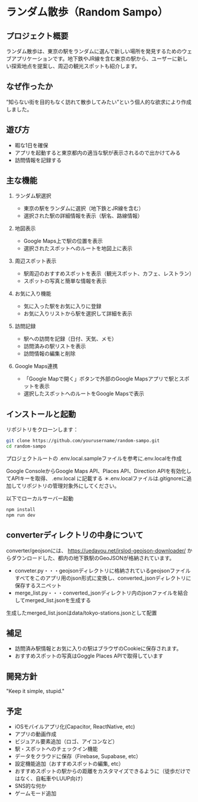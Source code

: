 # ランダム散歩（Random Sampo）

## プロジェクト概要

ランダム散歩は、東京の駅をランダムに選んで新しい場所を発見するためのウェブアプリケーションです。地下鉄やJR線を含む東京の駅から、ユーザーに新しい探索地点を提案し、周辺の観光スポットも紹介します。

## なぜ作ったか

”知らない街を目的もなく訪れて散歩してみたい”という個人的な欲求により作成しました。

## 遊び方

- 暇な1日を確保
- アプリを起動すると東京都内の適当な駅が表示されるので出かけてみる
- 訪問情報を記録する

## 主な機能

1. ランダム駅選択
   - 東京の駅をランダムに選択（地下鉄とJR線を含む）
   - 選択された駅の詳細情報を表示（駅名、路線情報）

2. 地図表示
   - Google Maps上で駅の位置を表示
   - 選択されたスポットへのルートを地図上に表示

3. 周辺スポット表示
   - 駅周辺のおすすめスポットを表示（観光スポット、カフェ、レストラン）
   - スポットの写真と簡単な情報を表示

4. お気に入り機能
   - 気に入った駅をお気に入りに登録
   - お気に入りリストから駅を選択して詳細を表示

5. 訪問記録
   - 駅への訪問を記録（日付、天気、メモ）
   - 訪問済みの駅リストを表示
   - 訪問情報の編集と削除

6. Google Maps連携
   - 「Google Mapで開く」ボタンで外部のGoogle Mapsアプリで駅とスポットを表示
   - 選択したスポットへのルートをGoogle Mapsで表示
  
## インストールと起動

リポジトリをクローンします：

```bash
git clone https://github.com/yourusername/random-sampo.git
cd random-sampo
```

プロジェクトルートの
.env.local.sampleファイルを参考に.env.localを作成

Google ConsoleからGoogle Maps API、Places API、Direction APIを有効化してAPIキーを取得、
.env.local
に記載する
＊.env.localファイルは.gitignoreに追加してリポジトリの管理対象外にしてください。

以下でローカルサーバー起動
```bash
npm install
npm run dev
```

## converterディレクトリの中身について

converter/geojsonには、
https://uedayou.net/jrslod-geojson-downloader/
からダウンロードした、都内の地下鉄駅のGeoJSONが格納されています。

- conveter.py・・・geojsonディレクトリに格納されているgeojsonファイルすべてをこのアプリ用のjson形式に変換し、converted_jsonディレクトリに保存するスニペット
- merge_list.py・・・converted_jsonディレクトリ内のjsonファイルを結合してmerged_list.jsonを生成する

生成したmerged_list.jsonはdata/tokyo-stations.jsonとして配置

## 補足

- 訪問済み駅情報とお気に入りの駅はブラウザのCookieに保存されます。
- おすすめスポットの写真はGoggle Places APIで取得しています

## 開発方針

"Keep it simple, stupid."

## 予定
- iOSモバイルアプリ化(Capacitor, ReactNative, etc)
- アプリの動画作成
- ビジュアル要素追加（ロゴ、アイコンなど）
- 駅・スポットへのチェックイン機能
- データをクラウドに保存（Firebase, Supabase, etc）
- 設定機能追加（おすすめスポットの編集, etc）
- おすすめスポットの駅からの距離をカスタマイズできるように（徒歩だけではなく、自転車やLUUP向け）
- SNS的な何か
- ゲームモード追加